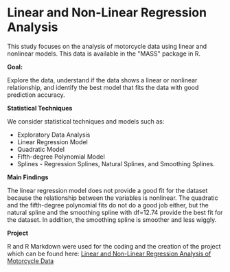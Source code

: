 # Linear and Non-Linear Regression Analysis

This study focuses on the analysis of motorcycle data using linear and nonlinear models. This data is available in the "MASS" package in R.


**Goal:** 

Explore the data, understand if the data shows a linear or nonlinear relationship, and identify the best model that fits the data with good prediction accuracy. 


**Statistical Techniques**

We consider statistical techniques and models such as:
* Exploratory Data Analysis
* Linear Regression Model
* Quadratic Model
* Fifth-degree Polynomial Model
* Splines - Regression Splines, Natural Splines, and Smoothing Splines.

**Main Findings**

The linear regression model does not provide a good fit for the dataset because the relationship between the variables is nonlinear. The quadratic and the fifth-degree polynomial fits do not do a good job either, but the natural spline and the smoothing spline with df=12.74 provide the best fit for the dataset. In addition, the smoothing spline is smoother and less wiggly.

**Project**

R and R Markdown were used for the coding and the creation of the project which can be found here: [Linear and Non-Linear Regression Analysis of Motorcycle Data](https://rpubs.com/Saidat/Linear_and_Non_Linear_Regression_Analysis)
